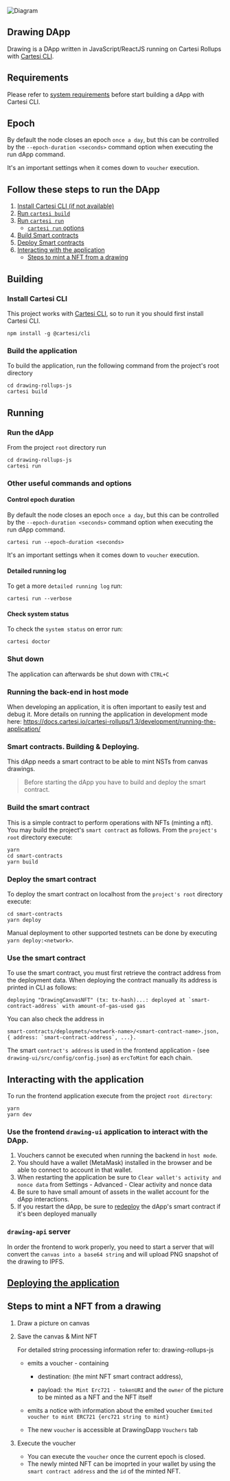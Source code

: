 ![Diagram](CartesiDrawingDApp.png)

## Drawing DApp

Drawing is a DApp written in JavaScript/ReactJS running on Cartesi Rollups with [Cartesi CLI](https://docs.cartesi.io).

## Requirements

Please refer to [system requirements](https://docs.cartesi.io/cartesi-rollups/1.3/development/installation/) before start building a dApp with Cartesi CLI.

## Epoch

By default the node closes an epoch `once a day`, but this can be controlled by the
`--epoch-duration <seconds>` command option when executing the run dApp command.

It's an important settings when it comes down to `voucher` execution.

## Follow these steps to run the DApp

1. [Install Cartesi CLI (if not available)](#install-cartesi-cli)
2. [Run `cartesi build`](#build-the-application)
3. [Run `cartesi run`](#run-the-dapp)
   - [`cartesi run` options](#cartesi-run-command-options)
4. [Build Smart contracts](#build-the-smart-contract)
5. [Deploy Smart contracts](#deploy-the-smart-contract)
6. [Interacting with the application](#interacting-with-the-application)
   - [Steps to mint a NFT from a drawing](#steps-to-mint-a-nft-from-a-drawing)

## Building

### Install Cartesi CLI

This project works with [Cartesi CLI](https://docs.cartesi.io), so to run it you should first install Cartesi CLI.

```shell
npm install -g @cartesi/cli
```

### Build the application

To build the application, run the following command from the project's root directory

```shell
cd drawing-rollups-js
cartesi build
```

## Running

### Run the dApp

From the project `root` directory run

```shell
cd drawing-rollups-js
cartesi run
```

### Other useful commands and options

#### Control epoch duration

By default the node closes an epoch `once a day`, but this can be controlled by the
`--epoch-duration <seconds>` command option when executing the run dApp command.

```shell
cartesi run --epoch-duration <seconds>
```

It's an important settings when it comes down to `voucher` execution.

#### Detailed running log

To get a more `detailed running log` run:

```shell
cartesi run --verbose
```

#### Check system status

To check the `system status` on error run:

```shell
cartesi doctor
```

### Shut down

The application can afterwards be shut down with `CTRL+C`

### Running the back-end in host mode

When developing an application, it is often important to easily test and debug it. More details on running the application in development mode here: https://docs.cartesi.io/cartesi-rollups/1.3/development/running-the-application/

### Smart contracts. Building & Deploying.

This dApp needs a smart contract to be able to mint NSTs from canvas drawings.

> Before starting the dApp you have to build and deploy the smart contract.

### Build the smart contract

This is a simple contract to perform operations with NFTs (minting a nft).
You may build the project's `smart contract` as follows.
From the `project's root` directory execute:

```shell
yarn
cd smart-contracts
yarn build
```

### Deploy the smart contract

To deploy the smart contract on localhost from the `project's root` directory execute:

```shell
cd smart-contracts
yarn deploy
```

Manual deployment to other supported testnets can be done by executing `yarn deploy:<network>`.

### Use the smart contract

To use the smart contract, you must first retrieve the contract address from the deployment data.
When deploying the contract manually its address is printed in CLI as follows:

```shell
deploying "DrawingCanvasNFT" (tx: tx-hash)...: deployed at `smart-contract-address` with amount-of-gas-used gas
```

You can also check the address in

```shell
smart-contracts/deploymets/<network-name>/<smart-contract-name>.json, { address: `smart-contract-address`, ...}.
```

The smart `contract's address` is used in the frontend application - (see `drawing-ui/src/config/config.json`) as `ercToMint` for each chain.

## Interacting with the application

To run the frontend application execute from the project `root directory`:

```shell
yarn
yarn dev
```

### Use the frontend `drawing-ui` application to interact with the DApp.

1. Vouchers cannot be executed when running the backend in `host mode`.
2. You should have a wallet (MetaMask) installed in the browser and be able to connect to account in that wallet.
3. When restarting the application be sure to `Clear wallet's activity and nonce data` from Settings - Advanced - Clear activity and nonce data
4. Be sure to have small amount of assets in the wallet account for the dApp interactions.
5. If you restart the dApp, be sure to [redeploy](#building-the-smart-contract-and-deploying-manually) the dApp's smart contract if it's been deployed manually

### `drawing-api` server

In order the frontend to work properly, you need to start a server that will convert the `canvas into a base64 string` and will upload PNG snapshot of the drawing to IPFS.

## [Deploying the application](https://docs.cartesi.io/cartesi-rollups/1.3/deployment/introduction/)

## Steps to mint a NFT from a drawing

1. Draw a picture on canvas
2. Save the canvas & Mint NFT

   For detailed string processing information refer to: drawing-rollups-js

   - emits a voucher - containing

     - destination: (the mint NFT smart contract address),

     - payload: `the Mint Erc721 - tokenURI` and the `owner` of the picture to be minted as a NFT and the NFT itself

   - emits a notice with information about the emited voucher `Emmited voucher to mint ERC721 {erc721 string to mint}`

   - The new `voucher` is accessible at DrawingDapp `Vouchers` tab

3. Execute the voucher

   - You can execute the `voucher` once the current epoch is closed.
   - The newly minted NFT can be imoprted in your wallet by using the `smart contract address` and the `id` of the minted NFT.
